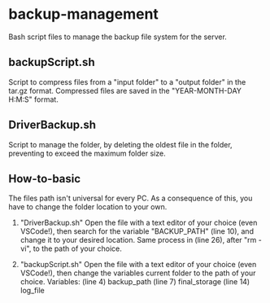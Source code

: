 # backup-management
Bash script files to manage the backup file system for the server.

## backupScript.sh
Script to compress files from a "input folder" to a "output folder" in the tar.gz format.
Compressed files are saved in the "YEAR-MONTH-DAY H:M:S" format.

## DriverBackup.sh
Script to manage the folder, by deleting the oldest file in the folder, preventing to exceed the maximum folder size.

## How-to-basic
The files path isn't universal for every PC. As a consequence of this, you have to change the folder location to your own. 

1. "DriverBackup.sh"
  Open the file with a text editor of your choice (even VSCode!), then search for the variable "BACKUP_PATH" (line 10), and change it to your desired location. Same process in (line 26), after "rm -vi", to the path of your choice.
  
 2. "backupScript.sh"
  Open the file with a text editor of your choice (even VSCode!), then change the variables current folder to the path of your choice.
  Variables:
(line 4) backup_path
(line 7) final_storage
(line 14) log_file
  

